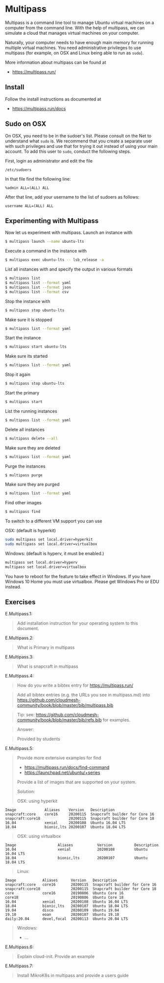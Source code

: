 # Multipass

Multipass is a command line tool to manage Ubuntu virtual machines on a
computer from the command line. With the help of multipass, we can
simulate a cloud that manages virtual machines on your computer.

Naturally, your computer needs to have enough main memory for running
multiple virtual machines. You need administrative privileges
to use multipass (for example, on OSX and Linux being able to run as
`sudo`).

More information about multipass can be found at 

* <https://multipass.run/>

## Install 

Follow the install instructions as documented at

* <https://multipass.run/docs>


## Sudo on OSX

On OSX, you need to be in the sudoer's list. Please consult on the Net to
understand what `sudo` is. We recommend that you create a separate user
with such privileges and use that for trying it out instead of using
your main account. To add this user to `sudo`, conduct the following steps.


First, login as administrator and edit the file 

	/etc/sudoers

In that file find the following line: 

    %admin ALL=(ALL) ALL 

After that line, add your username to the list of sudoers as follows: 

    username ALL=(ALL) ALL
    
    
## Experimenting with Multipass

Now let us experiment with multipass. Launch an instance with 

```bash
$ multipass launch --name ubuntu-lts
```

Execute a command in the instance with 

```bash
$ multipass exec ubuntu-lts -- lsb_release -a
```

List all instances with and specify the output in various formats

```bash
$ multipass list
$ multipass list --format yaml
$ multipass list --format json
$ multipass list --format csv
```

Stop the instance with 

```bash    
$ multipass stop ubuntu-lts
```

Make sure it is stopped

```bash
$ multipass list --format yaml
```

Start the instance

```bash
$ multipass start ubuntu-lts
```

Make sure its started

```bash
$ multipass list --format yaml
```

Stop it again

```bash
$ multipass stop ubuntu-lts
```

Start the primary

```bash
$ multipass start 
```

List the running instances

```bash
$ multipass list --format yaml
```

Delete all instances

```bash
$ multipass delete --all
```

Make sure they are deleted

```bash
$ multipass list --format yaml
```

Purge the instances

```bash
$ multipass purge
```

Make sure they are purged

```bash
$ multipass list --format yaml
```

Find other images

```bash
$ multipass find
```

To switch to a different VM support you can use

OSX: (default is hyperkit)

```bash
sudo multipass set local.driver=hyperkit
sudo multipass set local.driver=virtualbox
```

Windows: (default is hyperv, it must be enabled.)

```bash
multipass set local.driver=hyperv
multipass set local.driver=virtualbox
```

You have to reboot for the feature to take effect in Windows. If you
have Windows 10 Home you must use virtualbox. Please get Windows Pro or
EDU instead.

## Exercises

E.Multipass.1:

> Add installation instruction for your operating system to this
> document.

E.Multipass.2: 

> What is Primary in multipass

E.Multipass.3: 

> What is snapcraft in multipass 

E.Multipass.4:

> How do you write a bibtex entry for <https://multipass.run/>

> Add all bibtex entries (e.g. the URLs you see in multipass.md) into
> <https://github.com/cloudmesh-community/book/blob/master/bib/multipass.bib>

> Tip: see: <https://github.com/cloudmesh-community/book/blob/master/bib/refs.bib> 
> for examples.

> Answer:

> Provided by students

E.Multipass.5:

> Provide more extensive examples for find
>
> * <https://multipass.run/docs/find-command>
> * <https://launchpad.net/ubuntu/+series>
> 
> Provide a list of images that are supported on your system.
>
> Solution:
>
> OSX: using hyperkit
>

```
Image             Aliases    Version   Description
snapcraft:core    core16     20200115  Snapcraft builder for Core 16
snapcraft:core18             20200115  Snapcraft builder for Core 18
16.04             xenial     20200108  Ubuntu 16.04 LTS
18.04             bionic,lts 20200107  Ubuntu 18.04 LTS
```

>
> OSX: using virtualbox
>

```
Image                   Aliases           Version          Description
16.04                   xenial            20200108         Ubuntu 16.04 LTS
18.04                   bionic,lts        20200107         Ubuntu 18.04 LTS
```

>
> Linux:
>

```
Image            Aliases      Version   Description
snapcraft:core   core16       20200115  Snapcraft builder for Core 16
snapcraft:core18              20200115  Snapcraft builder for Core 18
core             core16       20190806  Ubuntu Core 16
core18                        20190806  Ubuntu Core 18
16.04            xenial       20200108  Ubuntu 16.04 LTS
18.04            bionic,lts   20200107  Ubuntu 18.04 LTS
19.04            disco        20200109  Ubuntu 19.04
19.10            eoan         20200107  Ubuntu 19.10
daily:20.04      devel,focal  20200113  Ubuntu 20.04 LTS
```

>
> Windows:
>
> * ...

E.Multipass.6:

> Explain cloud-init. Provide an example

E.Multipass.7:

> Install MikroK8s in multipass and provide a users guide

